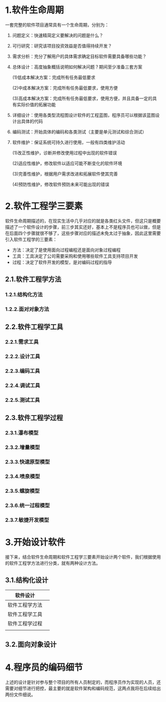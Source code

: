# 1.软件生命周期

一套完整的软件项目通常具有一个生命周期，分别为：

1.   问题定义：快速精简定义要解决的问题是什么？

2.   可行研究：研究该项目投资效益是否值得持续开发？

3.   需求分析：充分了解用户的具体需求确定目标软件需要具备哪些功能？

4.   总体设计：高度抽象概括说明如何解决问题？期间至少准备三套方案

     (1)低成本解决方案：完成所有任务最低要求

     (2)中成本解决方案：完成所有任务最低要求，使用方便

     (3)高成本解决方案：完成所有任务最低要求，使用方便，并且具备一定的具有实际价值的拓展功能

5.   详细设计：使用各类型流程图设计软件的工程蓝图，程序员可以根据该蓝图设计出具体的代码

6.   编码测试：开始具体的编码和各类测试（主要是单元测试和综合测试）

7.   软件维护：保证系统可持久进行使用，一般有四类维护活动

     (1)改正性维护，诊断并修改使用过程中出现的软件错误

     (2)适应性维护，修改软件以适应可能不断变化的软件环境

     (3)完善性维护，根据用户需求改进和拓展软件使其完善

     (4)预防性维护，修改软件预防未来可能出现的错误

# 2.软件工程学三要素

软件生命周期描述的，在现实生活中几乎对应的就是各类红头文件，但这只是概要描述了一个软件设计的步骤，前三步其实还好，基本上不是程序员也可以做，但是在后面四个步骤就很不够了，这些步骤对应的描述未免太过于抽象，因此这里需要引入软件工程学的三要素：

-   方法：决定了是使用面向过程编程还是面向对象过程编程
-   工具：工具决定了公司需要采购和使用哪些软件工具支持项目开发
-   过程：决定了软件开发的模型，是对编码过程的指导

## 2.1.软件工程学方法

### 1.2.1.结构化方法

### 1.2.2.面对对象方法

## 2.2.软件工程学工具

### 2.2.1.需求工具

### 2.2.2.设计工具

### 2.2.3.编码工具

### 2.2.4.调试工具

### 2.2.5.测试工具

## 2.3.软件工程学过程

### 2.3.1.瀑布模型

### 2.3.2.增量模型

### 2.3.3.快速原型模型

### 2.3.4.喷泉模型

### 2.3.5.螺旋模型

### 2.3.6.统一过程模型

### 2.3.7.敏捷开发模型

# 3.开始设计软件

接下来，结合软件生命周期和软件工程学三要素开始设计两个软件，我们根据使用的软件工程学方法进行分类，就有两种设计方法。

## 3.1.结构化设计

| 软件设计       |      |
| -------------- | ---- |
| 软件工程学方法 |      |
| 软件工程学工具 |      |
| 软件工程学过程 |      |
|                |      |

## 3.2.面向对象设计

# 4.程序员的编码细节

上述的设计是针对参与整个项目的所有人员制定的，而程序员作为实现的人员，还需要对细节进行把控，最主要的就是软件架构和编码规范，这两点我将在后续给出两份文件细说。
